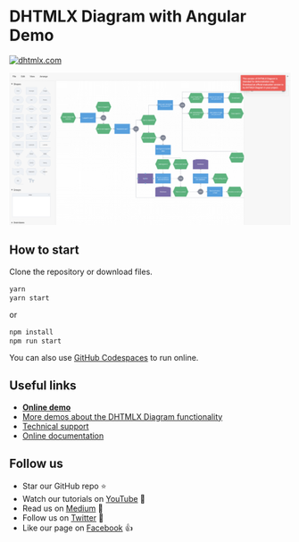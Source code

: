 # DHTMLX Diagram with Angular Demo

[![dhtmlx.com](https://img.shields.io/badge/made%20by-DHTMLX-blue)](https://dhtmlx.com/)

![DHTMLX Diagram with Angular Demo](diagram_editor.png)

## How to start

Clone the repository or download files.

```
yarn
yarn start
```

or

```
npm install
npm run start
```

You can also use [GitHub Codespaces](https://docs.github.com/en/codespaces/developing-in-a-codespace/creating-a-codespace-for-a-repository) to run online.

## Useful links

- **[Online demo](https://replit.com/@dhtmlx/dhtmlx-diagram-with-angular)**
- [More demos about the DHTMLX Diagram functionality](https://snippet.dhtmlx.com/a9t2z2dt?tag=diagram&mode=wide)
- [Technical support ](https://forum.dhtmlx.com/c/diagram)
- [Online  documentation](https://docs.dhtmlx.com/diagram/)

## Follow us

- Star our GitHub repo :star:
- Watch our tutorials on [YouTube](https://www.youtube.com/user/dhtmlx/videos) :eyes:
- Read us on [Medium](https://dhtmlx.medium.com) :newspaper:
- Follow us on [Twitter](https://twitter.com/dhtmlx) :feet:
- Like our page on [Facebook](https://www.facebook.com/dhtmlx/) :thumbsup:
